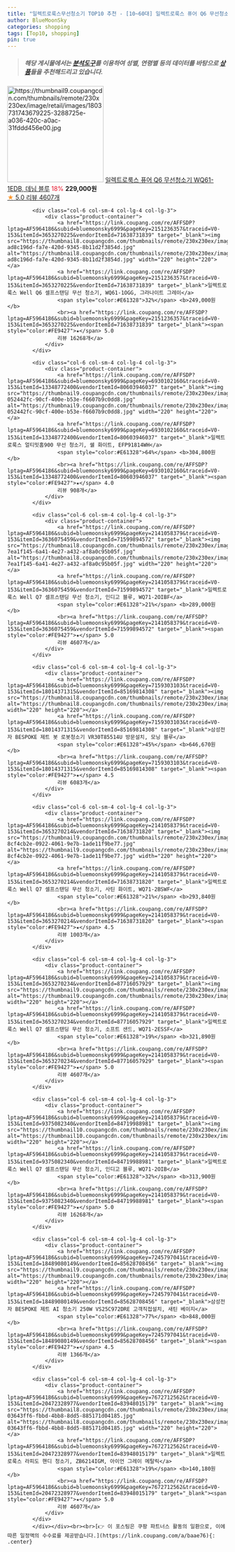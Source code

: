 ```yaml
---
title: "일렉트로룩스무선청소기 TOP10 추천 - [10~60대] 일렉트로룩스 퓨어 Q6 무선청소기 WQ61-1EDB, 데님 블루"
author: BlueMoonSky
categories: shopping
tags: [Top10, shopping]
pin: true
---
```


> ##### 해당 게시물에서는 [**분석도구**](https://itemscout.io/)를 이용하여 **성별**, **연령별** 등의 데이터를 바탕으로 [**상품**](https://link.coupang.com/a/baae76)들을 추천해드리고 있습니다.
<div class="container"><div class="row">
            <div class="col-6 col-sm-4 col-lg-4 col-lg-3">
                <div class="product-container">
                    <a href="https://link.coupang.com/re/AFFSDP?lptag=AF5964186&subid=bluemoonsky6999&pageKey=2151236357&traceid=V0-153&itemId=16970913293&vendorItemId=71599894431" target="_blank"><img src="https://thumbnail9.coupangcdn.com/thumbnails/remote/230x230ex/image/retail/images/1803731743679225-3288725e-a036-420c-a0ac-31fddd456e00.jpg" alt="https://thumbnail9.coupangcdn.com/thumbnails/remote/230x230ex/image/retail/images/1803731743679225-3288725e-a036-420c-a0ac-31fddd456e00.jpg" width="220" height="220"></a>
                    <a href="https://link.coupang.com/re/AFFSDP?lptag=AF5964186&subid=bluemoonsky6999&pageKey=2151236357&traceid=V0-153&itemId=16970913293&vendorItemId=71599894431" target="_blank">일렉트로룩스 퓨어 Q6 무선청소기 WQ61-1EDB, 데님 블루</a>
                    <span style="color:#E61328">18%</span> <b>229,000원</b>
                    <br><a href="https://link.coupang.com/re/AFFSDP?lptag=AF5964186&subid=bluemoonsky6999&pageKey=2151236357&traceid=V0-153&itemId=16970913293&vendorItemId=71599894431" target="_blank"><span style="color:#FE9427">★</span> 5.0
                    리뷰 4607개</a>
                </div>
            </div>
            
            <div class="col-6 col-sm-4 col-lg-4 col-lg-3">
                <div class="product-container">
                    <a href="https://link.coupang.com/re/AFFSDP?lptag=AF5964186&subid=bluemoonsky6999&pageKey=2151236357&traceid=V0-153&itemId=3653270225&vendorItemId=71638731839" target="_blank"><img src="https://thumbnail8.coupangcdn.com/thumbnails/remote/230x230ex/image/retail/images/1137038450797678-ad8c196d-fa7e-420d-9345-8b11d2f3854d.jpg" alt="https://thumbnail8.coupangcdn.com/thumbnails/remote/230x230ex/image/retail/images/1137038450797678-ad8c196d-fa7e-420d-9345-8b11d2f3854d.jpg" width="220" height="220"></a>
                    <a href="https://link.coupang.com/re/AFFSDP?lptag=AF5964186&subid=bluemoonsky6999&pageKey=2151236357&traceid=V0-153&itemId=3653270225&vendorItemId=71638731839" target="_blank">일렉트로룩스 Well Q6 셀프스탠딩 무선 청소기, WQ61-1OGG, 그라나이트 그레이</a>
                    <span style="color:#E61328">32%</span> <b>249,000원</b>
                    <br><a href="https://link.coupang.com/re/AFFSDP?lptag=AF5964186&subid=bluemoonsky6999&pageKey=2151236357&traceid=V0-153&itemId=3653270225&vendorItemId=71638731839" target="_blank"><span style="color:#FE9427">★</span> 5.0
                    리뷰 16268개</a>
                </div>
            </div>
            
            <div class="col-6 col-sm-4 col-lg-4 col-lg-3">
                <div class="product-container">
                    <a href="https://link.coupang.com/re/AFFSDP?lptag=AF5964186&subid=bluemoonsky6999&pageKey=6930102160&traceid=V0-153&itemId=13348772400&vendorItemId=80603946037" target="_blank"><img src="https://thumbnail9.coupangcdn.com/thumbnails/remote/230x230ex/image/retail/images/5040643691730390-052442fc-90cf-400e-b53e-f6607b9c0dd8.jpg" alt="https://thumbnail9.coupangcdn.com/thumbnails/remote/230x230ex/image/retail/images/5040643691730390-052442fc-90cf-400e-b53e-f6607b9c0dd8.jpg" width="220" height="220"></a>
                    <a href="https://link.coupang.com/re/AFFSDP?lptag=AF5964186&subid=bluemoonsky6999&pageKey=6930102160&traceid=V0-153&itemId=13348772400&vendorItemId=80603946037" target="_blank">일렉트로룩스 얼티밋홈900 무선 청소기, 쉘 화이트, EFP91814WH</a>
                    <span style="color:#E61328">64%</span> <b>304,800원</b>
                    <br><a href="https://link.coupang.com/re/AFFSDP?lptag=AF5964186&subid=bluemoonsky6999&pageKey=6930102160&traceid=V0-153&itemId=13348772400&vendorItemId=80603946037" target="_blank"><span style="color:#FE9427">★</span> 4.0
                    리뷰 908개</a>
                </div>
            </div>
            
            <div class="col-6 col-sm-4 col-lg-4 col-lg-3">
                <div class="product-container">
                    <a href="https://link.coupang.com/re/AFFSDP?lptag=AF5964186&subid=bluemoonsky6999&pageKey=2141058379&traceid=V0-153&itemId=3636075459&vendorItemId=71599894572" target="_blank"><img src="https://thumbnail8.coupangcdn.com/thumbnails/remote/230x230ex/image/retail/images/1325297112817708-7ea1f145-6a41-4e27-a432-af8a0c95b05f.jpg" alt="https://thumbnail8.coupangcdn.com/thumbnails/remote/230x230ex/image/retail/images/1325297112817708-7ea1f145-6a41-4e27-a432-af8a0c95b05f.jpg" width="220" height="220"></a>
                    <a href="https://link.coupang.com/re/AFFSDP?lptag=AF5964186&subid=bluemoonsky6999&pageKey=2141058379&traceid=V0-153&itemId=3636075459&vendorItemId=71599894572" target="_blank">일렉트로룩스 Well Q7 셀프스탠딩 무선 청소기, 인디고 블루, WQ71-2OIBF</a>
                    <span style="color:#E61328">21%</span> <b>289,000원</b>
                    <br><a href="https://link.coupang.com/re/AFFSDP?lptag=AF5964186&subid=bluemoonsky6999&pageKey=2141058379&traceid=V0-153&itemId=3636075459&vendorItemId=71599894572" target="_blank"><span style="color:#FE9427">★</span> 5.0
                    리뷰 4607개</a>
                </div>
            </div>
            
            <div class="col-6 col-sm-4 col-lg-4 col-lg-3">
                <div class="product-container">
                    <a href="https://link.coupang.com/re/AFFSDP?lptag=AF5964186&subid=bluemoonsky6999&pageKey=7159303103&traceid=V0-153&itemId=18014371315&vendorItemId=85169814308" target="_blank"><img src="https://thumbnail8.coupangcdn.com/thumbnails/remote/230x230ex/image/rs_quotation_api/yg3x0qwj/41cc3471d687432888c37cd460c7655e.jpg" alt="https://thumbnail8.coupangcdn.com/thumbnails/remote/230x230ex/image/rs_quotation_api/yg3x0qwj/41cc3471d687432888c37cd460c7655e.jpg" width="220" height="220"></a>
                    <a href="https://link.coupang.com/re/AFFSDP?lptag=AF5964186&subid=bluemoonsky6999&pageKey=7159303103&traceid=V0-153&itemId=18014371315&vendorItemId=85169814308" target="_blank">삼성전자 BESPOKE 제트 봇 로봇청소기 VR30T85514U 방문설치, 모닝 블루</a>
                    <span style="color:#E61328">45%</span> <b>646,670원</b>
                    <br><a href="https://link.coupang.com/re/AFFSDP?lptag=AF5964186&subid=bluemoonsky6999&pageKey=7159303103&traceid=V0-153&itemId=18014371315&vendorItemId=85169814308" target="_blank"><span style="color:#FE9427">★</span> 4.5
                    리뷰 6083개</a>
                </div>
            </div>
            
            <div class="col-6 col-sm-4 col-lg-4 col-lg-3">
                <div class="product-container">
                    <a href="https://link.coupang.com/re/AFFSDP?lptag=AF5964186&subid=bluemoonsky6999&pageKey=2141058379&traceid=V0-153&itemId=3653270214&vendorItemId=71638731820" target="_blank"><img src="https://thumbnail9.coupangcdn.com/thumbnails/remote/230x230ex/image/retail/images/2518144684225323-8cf4cb2e-0922-4061-9e7b-1ade11f9be77.jpg" alt="https://thumbnail9.coupangcdn.com/thumbnails/remote/230x230ex/image/retail/images/2518144684225323-8cf4cb2e-0922-4061-9e7b-1ade11f9be77.jpg" width="220" height="220"></a>
                    <a href="https://link.coupang.com/re/AFFSDP?lptag=AF5964186&subid=bluemoonsky6999&pageKey=2141058379&traceid=V0-153&itemId=3653270214&vendorItemId=71638731820" target="_blank">일렉트로룩스 Well Q7 셀프스탠딩 무선 청소기, 사틴 화이트, WQ71-2BSWF</a>
                    <span style="color:#E61328">21%</span> <b>293,840원</b>
                    <br><a href="https://link.coupang.com/re/AFFSDP?lptag=AF5964186&subid=bluemoonsky6999&pageKey=2141058379&traceid=V0-153&itemId=3653270214&vendorItemId=71638731820" target="_blank"><span style="color:#FE9427">★</span> 4.5
                    리뷰 1003개</a>
                </div>
            </div>
            
            <div class="col-6 col-sm-4 col-lg-4 col-lg-3">
                <div class="product-container">
                    <a href="https://link.coupang.com/re/AFFSDP?lptag=AF5964186&subid=bluemoonsky6999&pageKey=2141058379&traceid=V0-153&itemId=3653270234&vendorItemId=87716057929" target="_blank"><img src="https://thumbnail9.coupangcdn.com/thumbnails/remote/230x230ex/image/vendor_inventory/163e/751dd30e67d6d3efa239144f84507143c0958af4666d95b5465790f1e8a2.png" alt="https://thumbnail9.coupangcdn.com/thumbnails/remote/230x230ex/image/vendor_inventory/163e/751dd30e67d6d3efa239144f84507143c0958af4666d95b5465790f1e8a2.png" width="220" height="220"></a>
                    <a href="https://link.coupang.com/re/AFFSDP?lptag=AF5964186&subid=bluemoonsky6999&pageKey=2141058379&traceid=V0-153&itemId=3653270234&vendorItemId=87716057929" target="_blank">일렉트로룩스 Well Q7 셀프스탠딩 무선 청소기, 소프트 샌드, WQ71-2ESSF</a>
                    <span style="color:#E61328">19%</span> <b>321,890원</b>
                    <br><a href="https://link.coupang.com/re/AFFSDP?lptag=AF5964186&subid=bluemoonsky6999&pageKey=2141058379&traceid=V0-153&itemId=3653270234&vendorItemId=87716057929" target="_blank"><span style="color:#FE9427">★</span> 5.0
                    리뷰 4607개</a>
                </div>
            </div>
            
            <div class="col-6 col-sm-4 col-lg-4 col-lg-3">
                <div class="product-container">
                    <a href="https://link.coupang.com/re/AFFSDP?lptag=AF5964186&subid=bluemoonsky6999&pageKey=2141058379&traceid=V0-153&itemId=9375082340&vendorItemId=84719988981" target="_blank"><img src="https://thumbnail10.coupangcdn.com/thumbnails/remote/230x230ex/image/vendor_inventory/feb3/609fed996f044ac59c6488c319bb4f7bcb8a8f33fe56becafa4166a30dfb.jpg" alt="https://thumbnail10.coupangcdn.com/thumbnails/remote/230x230ex/image/vendor_inventory/feb3/609fed996f044ac59c6488c319bb4f7bcb8a8f33fe56becafa4166a30dfb.jpg" width="220" height="220"></a>
                    <a href="https://link.coupang.com/re/AFFSDP?lptag=AF5964186&subid=bluemoonsky6999&pageKey=2141058379&traceid=V0-153&itemId=9375082340&vendorItemId=84719988981" target="_blank">일렉트로룩스 Well Q7 셀프스탠딩 무선 청소기, 인디고 블루, WQ71-2OIB</a>
                    <span style="color:#E61328">32%</span> <b>313,900원</b>
                    <br><a href="https://link.coupang.com/re/AFFSDP?lptag=AF5964186&subid=bluemoonsky6999&pageKey=2141058379&traceid=V0-153&itemId=9375082340&vendorItemId=84719988981" target="_blank"><span style="color:#FE9427">★</span> 5.0
                    리뷰 16268개</a>
                </div>
            </div>
            
            <div class="col-6 col-sm-4 col-lg-4 col-lg-3">
                <div class="product-container">
                    <a href="https://link.coupang.com/re/AFFSDP?lptag=AF5964186&subid=bluemoonsky6999&pageKey=7245797041&traceid=V0-153&itemId=18489080149&vendorItemId=85628708456" target="_blank"><img src="https://thumbnail9.coupangcdn.com/thumbnails/remote/230x230ex/image/rs_quotation_api/wa2z2rzu/be9a977da0024afaac73358165a18c47.jpg" alt="https://thumbnail9.coupangcdn.com/thumbnails/remote/230x230ex/image/rs_quotation_api/wa2z2rzu/be9a977da0024afaac73358165a18c47.jpg" width="220" height="220"></a>
                    <a href="https://link.coupang.com/re/AFFSDP?lptag=AF5964186&subid=bluemoonsky6999&pageKey=7245797041&traceid=V0-153&itemId=18489080149&vendorItemId=85628708456" target="_blank">삼성전자 BESPOKE 제트 AI 청소기 250W VS25C972DRE 고객직접설치, 새틴 베이지</a>
                    <span style="color:#E61328">77%</span> <b>848,000원</b>
                    <br><a href="https://link.coupang.com/re/AFFSDP?lptag=AF5964186&subid=bluemoonsky6999&pageKey=7245797041&traceid=V0-153&itemId=18489080149&vendorItemId=85628708456" target="_blank"><span style="color:#FE9427">★</span> 4.5
                    리뷰 1366개</a>
                </div>
            </div>
            
            <div class="col-6 col-sm-4 col-lg-4 col-lg-3">
                <div class="product-container">
                    <a href="https://link.coupang.com/re/AFFSDP?lptag=AF5964186&subid=bluemoonsky6999&pageKey=7672712562&traceid=V0-153&itemId=20472328977&vendorItemId=83948015179" target="_blank"><img src="https://thumbnail8.coupangcdn.com/thumbnails/remote/230x230ex/image/retail/images/6766855256928949-03643ff6-fbbd-4bb8-8dd5-885171d04185.jpg" alt="https://thumbnail8.coupangcdn.com/thumbnails/remote/230x230ex/image/retail/images/6766855256928949-03643ff6-fbbd-4bb8-8dd5-885171d04185.jpg" width="220" height="220"></a>
                    <a href="https://link.coupang.com/re/AFFSDP?lptag=AF5964186&subid=bluemoonsky6999&pageKey=7672712562&traceid=V0-153&itemId=20472328977&vendorItemId=83948015179" target="_blank">일렉트로룩스 라피도 핸디 청소기, ZB6214IGM, 아이언 그레이 메탈릭</a>
                    <span style="color:#E61328">19%</span> <b>140,180원</b>
                    <br><a href="https://link.coupang.com/re/AFFSDP?lptag=AF5964186&subid=bluemoonsky6999&pageKey=7672712562&traceid=V0-153&itemId=20472328977&vendorItemId=83948015179" target="_blank"><span style="color:#FE9427">★</span> 5.0
                    리뷰 4607개</a>
                </div>
            </div>
            </div></div><br><br>[👉 이 포스팅은 쿠팡 파트너스 활동의 일환으로, 이에 따른 일정액의 수수료를 제공받습니다.](https://link.coupang.com/a/baae76){: .center}